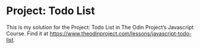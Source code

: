 # Project: Todo List

This is my solution for the Project: Todo List in The Odin Project’s Javascript Course. Find it at https://www.theodinproject.com/lessons/javascript-todo-list.
